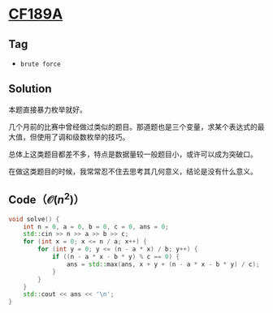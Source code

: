 # [CF189A](https://mirror.codeforces.com/problemset/problem/189/A)

## Tag
- `brute force`

## Solution
本题直接暴力枚举就好。

几个月前的比赛中曾经做过类似的题目。那道题也是三个变量，求某个表达式的最大值，但使用了调和级数枚举的技巧。

总体上这类题目都差不多，特点是数据量较一般题目小，或许可以成为突破口。

在做这类题目的时候，我常常忍不住去思考其几何意义，结论是没有什么意义。

## Code（$\mathcal{O}(n^2)$）
```cpp
void solve() {
    int n = 0, a = 0, b = 0, c = 0, ans = 0;
    std::cin >> n >> a >> b >> c;
    for (int x = 0; x <= n / a; x++) {
        for (int y = 0; y <= (n - a * x) / b; y++) {
            if ((n - a * x - b * y) % c == 0) {
                ans = std::max(ans, x + y + (n - a * x - b * y) / c);
            }
        }
    }
    std::cout << ans << '\n';
}
```
